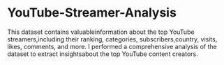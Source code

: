 # YouTube-Streamer-Analysis
This dataset contains valuableinformation about the top YouTube streamers,including their ranking, categories, subscribers,country, visits, likes, comments, and more. I performed a comprehensive analysis of the dataset to extract insightsabout the top YouTube content creators.
